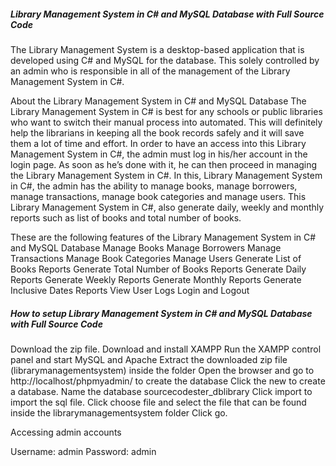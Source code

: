 <h5> Library Management System in C# and MySQL Database with Full Source Code </h5>
The Library Management System is a desktop-based application that is developed using C# and MySQL for the database. This solely controlled by an admin who is responsible in all of the management of the Library Management System in C#.

About the Library Management System in C# and MySQL Database
The Library Management System in C# is best for any schools or public libraries who want to switch their manual process into automated. This will definitely help the librarians in keeping all the book records safely and it will save them a lot of time and effort. In order to have an access into this Library Management System in C#, the admin must log in his/her account in the login page. As soon as he’s done with it, he can then proceed in managing the Library Management System in C#. In this, Library Management System in C#, the admin has the ability to manage books, manage borrowers, manage transactions, manage book categories and manage users. This Library Management System in C#, also generate daily, weekly and monthly reports such as list of books and total number of books.

These are the following features of the Library Management System in C# and MySQL Database
Manage Books
Manage Borrowers
Manage Transactions
Manage Book Categories
Manage Users
Generate List of Books Reports
Generate Total Number of Books Reports
Generate Daily Reports
Generate Weekly Reports
Generate Monthly Reports
Generate Inclusive Dates Reports
View User Logs
Login and Logout
<h5>How to setup Library Management System in C# and MySQL Database with Full Source Code </h5>
Download the zip file.
Download and install XAMPP
Run the XAMPP control panel and start MySQL and Apache
Extract the downloaded zip file (librarymanagementsystem) inside the folder
Open the browser and go to http://localhost/phpmyadmin/ to create the database
Click the new to create a database.
Name the database sourcecodester_dblibrary
Click import to import the sql file.
Click choose file and select the file that can be found inside the librarymanagementsystem folder
Click go.

Accessing admin accounts

Username: admin
Password: admin
